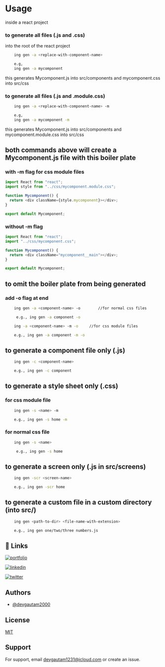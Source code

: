 # Usage

inside a react project

### to generate all files (.js and .css)

into the root of the react project

```bash
    ing gen -a <replace-with-component-name>

    e.g,
    ing gen -a mycomponent
```

this generates Mycomponent.js into src/components
and mycomponent.css into src/css

### to generate all files (.js and .module.css)

```bash
    ing gen -a <replace-with-component-name> -m

    e.g,
    ing gen -a mycomponent -m
```

this generates Mycomponent.js into src/components
and mycomponent.module.css into src/css

## both commands above will create a Mycomponent.js file with this boiler plate

### with -m flag for css module files

```javascript
import React from "react";
import style from "../css/mycomponent.module.css";

function Mycomponent() {
  return <div className={style.mycomponent}></div>;
}

export default Mycomponent;
```

### without -m flag

```javascript
import React from "react";
import "../css/mycomponent.css";

function Mycomponent() {
  return <div className="mycomponent__main"></div>;
}

export default Mycomponent;
```

## to omit the boiler plate from being generated

### add -o flag at end

```bash
    ing gen -a <component-name> -o        //for normal css files

     e.g., ing gen -a component -o
```

```bash
    ing -a <component-name> -m -o     //for css module files

    e.g., ing gen -a component -m -o
```

## to generate a component file only (.js)

```bash
    ing gen -c <component-name>

    e.g., ing gen -c component
```

## to generate a style sheet only (.css)

### for css module file

```bash
    ing gen -s <name> -m

    e.g., ing gen -s home -m
```

### for normal css file

```bash
    ing gen -s <name>

     e.g., ing gen -s home
```

## to generate a screen only (.js in src/screens)

```bash
    ing gen -scr <screen-name>

    e.g., ing gen -scr home
```

## to generate a custom file in a custom directory (into src/)

```bash
    ing gen <path-to-dir> <file-name-with-extension>

    e.g., ing gen one/two/three numbers.js
```

## 🔗 Links

[![portfolio](https://img.shields.io/badge/my_portfolio-000?style=for-the-badge&logo=ko-fi&logoColor=white)](https://inginer.me/)

[![linkedin](https://img.shields.io/badge/linkedin-0A66C2?style=for-the-badge&logo=linkedin&logoColor=white)](https://www.linkedin.com/in/gautam-chandra-saha-896735205/)

[![twitter](https://img.shields.io/badge/twitter-1DA1F2?style=for-the-badge&logo=twitter&logoColor=white)](https://twitter.com/gautam1200)

## Authors

- [@devgautam2000](https://www.github.com/devgautam2000)

## License

[MIT](https://choosealicense.com/licenses/mit/)

## Support

For support, email devgautam1231@icloud.com or create an issue.
